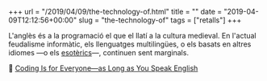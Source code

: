 +++
url = "/2019/04/09/the-technology-of.html"
title = ""
date = "2019-04-09T12:12:56+00:00"
slug = "the-technology-of"
tags = ["retalls"]
+++

L'anglès és a la programació el que el llatí a la cultura medieval. En l'actual feudalisme informàtic, els llenguatges multilingües, o els basats en altres idiomes —o els [esotèrics](https://en.wikipedia.org/wiki/Esoteric_programming_language)—, continuen sent marginals.

📎 [Coding Is for Everyone—as Long as You Speak English](https://www.wired.com/story/coding-is-for-everyoneas-long-as-you-speak-english/)
